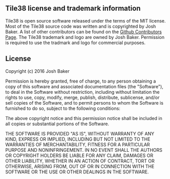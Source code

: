 <!-- 
layout: index.html
title:  License - Tile38
class:  license
-->


## Tile38 license and trademark information
Tile38 is open source software released under the terms of the MIT license. Most of the Tile38 source code was written and is copyrighted by Josh Baker. A list of other contributors can be found on the [Github Contributors Page](https://github.com/tidwall/tile38/graphs/contributors).
The Tile38 trademark and logo are owned by Josh Baker. Permission is required to use the tradmark and logo for commercial purposes.

## License

Copyright (c) 2016 Josh Baker

Permission is hereby granted, free of charge, to any person obtaining a copy
of this software and associated documentation files (the "Software"), to deal
in the Software without restriction, including without limitation the rights
to use, copy, modify, merge, publish, distribute, sublicense, and/or sell
copies of the Software, and to permit persons to whom the Software is
furnished to do so, subject to the following conditions:

The above copyright notice and this permission notice shall be included in
all copies or substantial portions of the Software.

THE SOFTWARE IS PROVIDED "AS IS", WITHOUT WARRANTY OF ANY KIND, EXPRESS OR
IMPLIED, INCLUDING BUT NOT LIMITED TO THE WARRANTIES OF MERCHANTABILITY,
FITNESS FOR A PARTICULAR PURPOSE AND NONINFRINGEMENT. IN NO EVENT SHALL THE
AUTHORS OR COPYRIGHT HOLDERS BE LIABLE FOR ANY CLAIM, DAMAGES OR OTHER
LIABILITY, WHETHER IN AN ACTION OF CONTRACT, TORT OR OTHERWISE, ARISING FROM,
OUT OF OR IN CONNECTION WITH THE SOFTWARE OR THE USE OR OTHER DEALINGS IN
THE SOFTWARE.